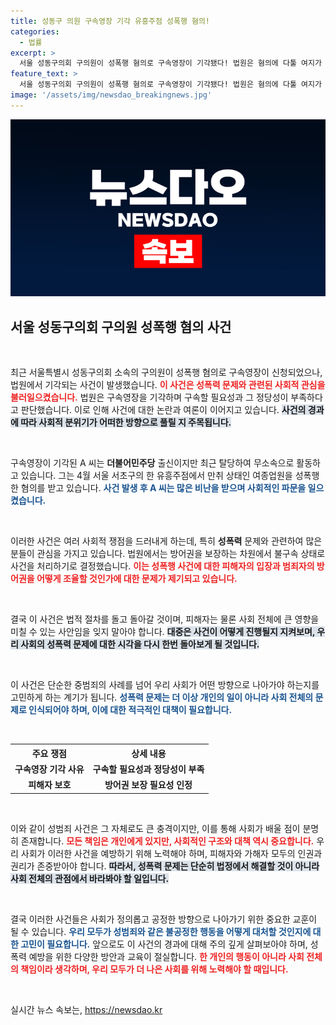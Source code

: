 ```yaml
---
title: 성동구 의원 구속영장 기각 유흥주점 성폭행 혐의!
categories:
  - 법률
excerpt: >
  서울 성동구의회 구의원이 성폭행 혐의로 구속영장이 기각됐다! 법원은 혐의에 다툴 여지가 있다며 불구속 상태에서 방어권을 존중하겠다고 밝혔는데, 그 충격의 이면은?
feature_text: >
  서울 성동구의회 구의원이 성폭행 혐의로 구속영장이 기각됐다! 법원은 혐의에 다툴 여지가 있다며 불구속 상태에서 방어권을 존중하겠다고 밝혔는데, 그 충격의 이면은?
image: '/assets/img/newsdao_breakingnews.jpg'
---
```


<p><img src="/assets/img/newsdao_breakingnews.jpg" alt="flaretime 속보" /></p>

<h2 data-ke-size="size26">서울 성동구의회 구의원 성폭행 혐의 사건</h2>

<p data-ke-size="size16">&nbsp;</p> 

<p>최근 서울특별시 성동구의회 소속의 구의원이 성폭행 혐의로 구속영장이 신청되었으나, 법원에서 기각되는 사건이 발생했습니다. <b><span style="color: #ee2323;">이 사건은 성폭력 문제와 관련된 사회적 관심을 불러일으켰습니다.</span></b> 법원은 구속영장을 기각하며 구속할 필요성과 그 정당성이 부족하다고 판단했습니다. 이로 인해 사건에 대한 논란과 여론이 이어지고 있습니다. <b><span style="background-color: #21538527;">사건의 경과에 따라 사회적 분위기가 어떠한 방향으로 풀릴 지 주목됩니다.</span></b> </p>

<p data-ke-size="size16">&nbsp;</p>

<p>구속영장이 기각된 A 씨는 <b>더불어민주당</b> 출신이지만 최근 탈당하여 무소속으로 활동하고 있습니다. 그는 4월 서울 서초구의 한 유흥주점에서 만취 상태인 여종업원을 성폭행한 혐의를 받고 있습니다. <b><span style="color: #1a5490;">사건 발생 후 A 씨는 많은 비난을 받으며 사회적인 파문을 일으켰습니다.</span></b> </p>

<p data-ke-size="size16">&nbsp;</p>

<p>이러한 사건은 여러 사회적 쟁점을 드러내게 하는데, 특히 <b>성폭력</b> 문제와 관련하여 많은 분들이 관심을 가지고 있습니다. 법원에서는 방어권을 보장하는 차원에서 불구속 상태로 사건을 처리하기로 결정했습니다. <b><span style="color: #ee2323;">이는 성폭행 사건에 대한 피해자의 입장과 범죄자의 방어권을 어떻게 조율할 것인가에 대한 문제가 제기되고 있습니다.</span></b></p>

<p data-ke-size="size16">&nbsp;</p>

<p>결국 이 사건은 법적 절차를 돌고 돌아갈 것이며, 피해자는 물론 사회 전체에 큰 영향을 미칠 수 있는 사안임을 잊지 말아야 합니다. <b><span style="background-color: #21538527;">대중은 사건이 어떻게 진행될지 지켜보며, 우리 사회의 성폭력 문제에 대한 시각을 다시 한번 돌아보게 될 것입니다.</span></b> </p>

<p data-ke-size="size16">&nbsp;</p>

<p>이 사건은 단순한 중범죄의 사례를 넘어 우리 사회가 어떤 방향으로 나아가야 하는지를 고민하게 하는 계기가 됩니다. <b><span style="color: #1a5490;">성폭력 문제는 더 이상 개인의 일이 아니라 사회 전체의 문제로 인식되어야 하며, 이에 대한 적극적인 대책이 필요합니다.</span></b> </p>

<p data-ke-size="size16">&nbsp;</p>

<table>
  <tr>
    <th>주요 쟁점</th>
    <th>상세 내용</th>
  </tr>
  <tr>
    <td style="text-align: center; height: 17px;"><b>구속영장 기각 사유</b></td>
    <td style="text-align: center; height: 17px;"><b>구속할 필요성과 정당성이 부족</b></td>
  </tr>
  <tr>
    <td style="text-align: center; height: 17px;"><b>피해자 보호</b></td>
    <td style="text-align: center; height: 17px;"><b>방어권 보장 필요성 인정</b></td>
  </tr>
</table>

<p data-ke-size="size16">&nbsp;</p>

<p>이와 같이 성범죄 사건은 그 자체로도 큰 충격이지만, 이를 통해 사회가 배울 점이 분명히 존재합니다. <b><span style="color: #ee2323;">모든 책임은 개인에게 있지만, 사회적인 구조와 대책 역시 중요합니다.</span></b> 우리 사회가 이러한 사건을 예방하기 위해 노력해야 하며, 피해자와 가해자 모두의 인권과 권리가 존중받아야 합니다. <b><span style="background-color: #21538527;">따라서, 성폭력 문제는 단순히 법정에서 해결할 것이 아니라 사회 전체의 관점에서 바라봐야 할 일입니다.</span></b> </p>

<p data-ke-size="size16">&nbsp;</p> 

<p>결국 이러한 사건들은 사회가 정의롭고 공정한 방향으로 나아가기 위한 중요한 교훈이 될 수 있습니다. <b><span style="color: #1a5490;">우리 모두가 성범죄와 같은 불공정한 행동을 어떻게 대처할 것인지에 대한 고민이 필요합니다.</span></b> 앞으로도 이 사건의 경과에 대해 주의 깊게 살펴보아야 하며, 성폭력 예방을 위한 다양한 방안과 교육이 절실합니다. <b><span style="color: #ee2323;">한 개인의 행동이 아니라 사회 전체의 책임이라 생각하며, 우리 모두가 더 나은 사회를 위해 노력해야 할 때입니다.</span></b></p>

<p data-ke-size="size16">&nbsp;</p>
실시간 뉴스 속보는, <a href="https://newsdao.kr" rel="dofollow">https://newsdao.kr</a>


